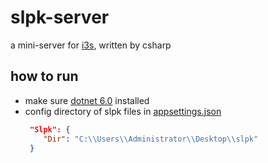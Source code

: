 # slpk-server

a mini-server for [i3s](https://github.com/Esri/i3s-spec), written by csharp

## how to run

- make sure [dotnet 6.0](https://dotnet.microsoft.com/en-us/download/dotnet/6.0) installed
- config directory of slpk files in [appsettings.json](./Slpk.Server/appsettings.json) 
    ``` json
     "Slpk": {
        "Dir": "C:\\Users\\Administrator\\Desktop\\slpk"
     }
    ```